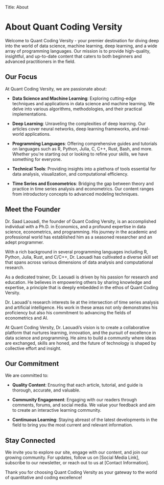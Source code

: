 Title: About

About Quant Coding Versity
==========================

Welcome to Quant Coding Versity - your premier destination for diving deep into the world of data science, machine learning, deep learning, and a wide array of programming languages. Our mission is to provide high-quality, insightful, and up-to-date content that caters to both beginners and advanced practitioners in the field.

Our Focus
---------

At Quant Coding Versity, we are passionate about:

* **Data Science and Machine Learning**: Exploring cutting-edge techniques and applications in data science and machine learning. We delve into various algorithms, methodologies, and their practical implementations.

* **Deep Learning**: Unraveling the complexities of deep learning. Our articles cover neural networks, deep learning frameworks, and real-world applications.

* **Programming Languages**: Offering comprehensive guides and tutorials on languages such as R, Python, Julia, C, C++, Rust, Bash, and more. Whether you're starting out or looking to refine your skills, we have something for everyone.

* **Technical Tools**: Providing insights into a plethora of tools essential for data analysis, visualization, and computational efficiency.

* **Time Series and Econometrics**: Bridging the gap between theory and practice in time series analysis and econometrics. Our content ranges from introductory concepts to advanced modeling techniques.

Meet the Founder
----------------

Dr. Saad Laouadi, the founder of Quant Coding Versity, is an accomplished individual with a Ph.D. in Economics, and a profound expertise in data science, econometrics, and programming. His journey in the academic and professional world has established him as a seasoned researcher and an adept programmer.

With a rich background in several programming languages including R, Python, Julia, Rust, and C/C++, Dr. Laouadi has cultivated a diverse skill set that spans across various dimensions of data analysis and computational research.

As a dedicated trainer, Dr. Laouadi is driven by his passion for research and education. He believes in empowering others by sharing knowledge and expertise, a principle that is deeply embedded in the ethos of Quant Coding Versity.

Dr. Laouadi's research interests lie at the intersection of time series analysis and artificial intelligence. His work in these areas not only demonstrates his proficiency but also his commitment to advancing the fields of econometrics and AI.

At Quant Coding Versity, Dr. Laouadi’s vision is to create a collaborative platform that nurtures learning, innovation, and the pursuit of excellence in data science and programming. He aims to build a community where ideas are exchanged, skills are honed, and the future of technology is shaped by collective effort and insight.

Our Commitment
--------------

We are committed to:

* **Quality Content**: Ensuring that each article, tutorial, and guide is thorough, accurate, and valuable.

* **Community Engagement**: Engaging with our readers through comments, forums, and social media. We value your feedback and aim to create an interactive learning community.

* **Continuous Learning**: Staying abreast of the latest developments in the field to bring you the most current and relevant information.

Stay Connected
--------------

We invite you to explore our site, engage with our content, and join our growing community. For updates, follow us on [Social Media Link], subscribe to our newsletter, or reach out to us at [Contact Information].

Thank you for choosing Quant Coding Versity as your gateway to the world of quantitative and coding excellence!

